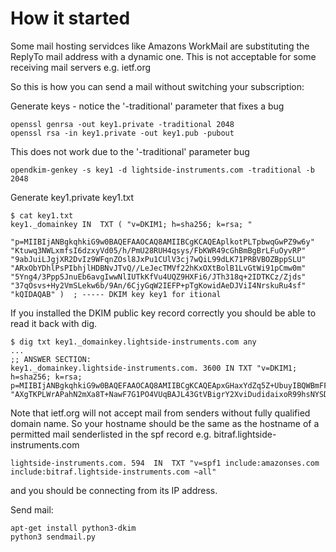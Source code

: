 # How it started
Some mail hosting servidces like Amazons WorkMail are substituting the ReplyTo mail address with a dynamic one. This is not acceptable for some receiving mail servers e.g. ietf.org

So this is how you can send a mail without switching your subscription:

Generate keys - notice the '-traditional' parameter that fixes a bug
```
openssl genrsa -out key1.private -traditional 2048
openssl rsa -in key1.private -out key1.pub -pubout
```
This does not work due to the '-traditional' parameter bug
```
opendkim-genkey -s key1 -d lightside-instruments.com -traditional -b 2048
```
Generate key1.private key1.txt
```
$ cat key1.txt 
key1._domainkey	IN	TXT	( "v=DKIM1; h=sha256; k=rsa; "
	  "p=MIIBIjANBgkqhkiG9w0BAQEFAAOCAQ8AMIIBCgKCAQEAplkotPLTpbwqGwPZ9w6y"
"Ktuwq3NWLxmfsI6dzxyVd05/h/PmU28RUH4qsys/FbKWR49cGhBmBgBrLFuOyvRP"
"9abJuiLJgjXR2DvIz9WFqnZOsl8JxPu1CUlV3cj7wQiL99dLK71PRBVBOZBppSLU"
"ARxObYDhlPsPIbhjlHDBNvJTvQ//LeJecTMVf22hKxOXtBolB1LvGtWi91pCmw0m"
"5Yng4/3Ppp5JnuEb6avgIwwNlIUTkKfVu4UQZ9HXFi6/JTh318q+2IDTKCz/Zjds"
"37qOsvs+Hy2VmSLekw6b/9An/6CjyGqW2IEFP+pTgKowidAeDJViI4NrskuRu4sf"
"kQIDAQAB" )  ; ----- DKIM key key1 for itional
```

If you installed the DKIM public key record correctly you should be able to read it back with dig.
```
$ dig txt key1._domainkey.lightside-instruments.com any
...
;; ANSWER SECTION:
key1._domainkey.lightside-instruments.com. 3600	IN TXT "v=DKIM1; h=sha256; k=rsa; p=MIIBIjANBgkqhkiG9w0BAQEFAAOCAQ8AMIIBCgKCAQEApxGHaxYdZq5Z+UbuyIBQWBmFFzMeWF3aAWv8kOhG4OljNHWr6nBoeTVduxGof8v/A6VjjBO+eRDUP10qDafNTiCI9KnDOW8BuwFHzZEbmINbchXwKuba3JrqxZ88iBVt70I1KZ76UW2zQUKT9qTbhphcUHSgF55/tK6vT+2td5Dj0ztZreVWknw" "AXgTKPLWrAPahN2mXa8T+NawF7G1PO4VUqBAJL43GtVBigrY2XviDudidaixoR99hsNYSDpD/+byXgzsT2LqwRV2cYx/s+80OuJ1ZtG3f5eNXCCNGVQuuxMq5+Lh1E0gNeYZG76rzWBkT51cm34fhUhG8cLwrLwIDAQAB"
```

Note that ietf.org will not accept mail from senders without fully qualified domain name.
So your hostname should be the same as the hostname of a permitted mail senderlisted in
the spf record e.g. bitraf.lightside-instruments.com

```
lightside-instruments.com. 594	IN	TXT	"v=spf1 include:amazonses.com include:bitraf.lightside-instruments.com ~all"
```

and you should be connecting from its IP address.

Send mail:
```
apt-get install python3-dkim
python3 sendmail.py
```

